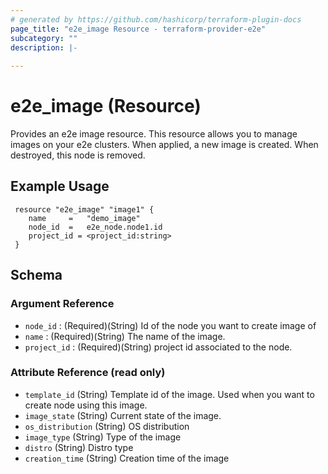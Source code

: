 ```yaml
---
# generated by https://github.com/hashicorp/terraform-plugin-docs
page_title: "e2e_image Resource - terraform-provider-e2e"
subcategory: ""
description: |-
  
---
```


# e2e_image (Resource)
Provides an e2e image resource.
This resource allows you to manage images on your e2e clusters. When applied, a new image is created. When destroyed, this node is removed.


<!-- schema generated by tfplugindocs -->
## Example Usage
```hcl
 resource "e2e_image" "image1" {
	name     =   "demo_image"
    node_id  =   e2e_node.node1.id
    project_id = <project_id:string>
 }
```
## Schema

### Argument Reference

- `node_id` : (Required)(String) Id of the node you want to create image of
- `name` : (Required)(String) The name of the image.
- `project_id` : (Required)(String) project id associated to the node.


### Attribute Reference  (read only)

- `template_id` (String) Template id of the image. Used when you want to create node using this image.
- `image_state` (String) Current state of the image.
- `os_distribution` (String) OS distribution
- `image_type` (String) Type of the image
- `distro` (String) Distro type
- `creation_time` (String) Creation time of the image


